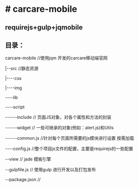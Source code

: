 <h1># carcare-mobile</h1>

<h2>requirejs+gulp+jqmobile</h2>

<h2>目录：</h2>

<p>carcare-mobile //使用jqm 开发的carcare移动端官网</P>
<p>|--src   //静态资源</P>
<p>|----css </P>
<p>|----img</P>
<p>----lib</P>
<p>----script</P>
<p>------include  // 页面JS对象，对各个属性和方法的封装</P>
<p>------widget   // 一些可继承的对象(例如：alert.js)和Utils</P>
<p>------common.js  //针对每个页面所需要的js模块进行设置 按需加载</P>
<p>----config.js  //整个项目js文件的配置，主要是requirejs的一些配置</P>
<p>--view       // jade 模板引擎</P>
<p>--gulpfile.js  // 使用gulp 进行开发以及打包发布</P>
<p>--package.json  // </P>
